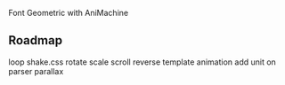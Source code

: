 Font Geometric with AniMachine

Roadmap
-------
loop
shake.css
rotate
scale
scroll
reverse
template animation
add unit on parser
parallax